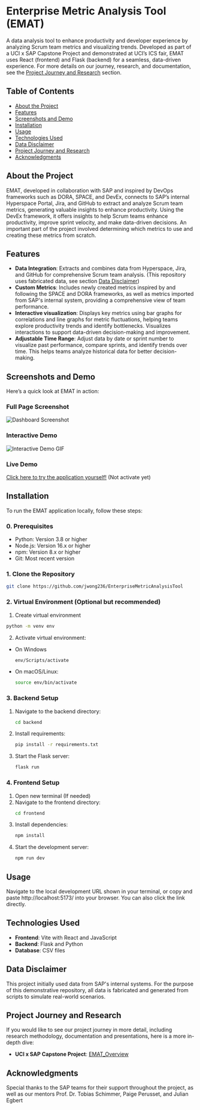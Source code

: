 # Enterprise Metric Analysis Tool (EMAT)

A data analysis tool to enhance productivity and developer experience by analyzing Scrum team metrics and visualizing trends. Developed as part of a UCI x SAP Capstone Project and demonstrated at UCI’s ICS fair, EMAT uses React (frontend) and Flask (backend) for a seamless, data-driven experience. For more details on our journey, research, and documentation, see the [Project Journey and Research](#project-journey-and-research) section.

## Table of Contents

- [About the Project](#about-the-project)
- [Features](#features)
- [Screenshots and Demo](#screenshots-and-demo)
- [Installation](#installation)
- [Usage](#usage)
- [Technologies Used](#technologies-used)
- [Data Disclaimer](#data-disclaimer)
- [Project Journey and Research](#project-journey-and-research)
- [Acknowledgments](#acknowledgments)

## About the Project

EMAT, developed in collaboration with SAP and inspired by DevOps frameworks such as DORA, SPACE, and DevEx, connects to SAP’s internal Hyperspace Portal, Jira, and GitHub to extract and analyze Scrum team metrics, generating valuable insights to enhance productivity. Using the DevEx framework, it offers insights to help Scrum teams enhance productivity, improve sprint velocity, and make data-driven decisions. An important part of the project involved determining which metrics to use and creating these metrics from scratch.

## Features

- **Data Integration**: Extracts and combines data from Hyperspace, Jira, and GitHub for comprehensive Scrum team analysis. (This repository uses fabricated data, see section [Data Disclaimer](#data-disclaimer))
- **Custom Metrics**: Includes newly created metrics inspired by and following the SPACE and DORA frameworks, as well as metrics imported from SAP's internal system, providing a comprehensive view of team performance.
- **Interactive visualization**: Displays key metrics using bar graphs for correlations and line graphs for metric fluctuations, helping teams explore productivity trends and identify bottlenecks. Visualizes interactions to support data-driven decision-making and improvement.
- **Adjustable Time Range**: Adjust data by date or sprint number to visualize past performance, compare sprints, and identify trends over time. This helps teams analyze historical data for better decision-making.

## Screenshots and Demo

Here’s a quick look at EMAT in action:

### Full Page Screenshot

![Dashboard Screenshot](linktoscreenshot)

### Interactive Demo

![Interactive Demo GIF](linktogif)

### Live Demo

[Click here to try the application yourself!](Linktodeployment) (Not activate yet)

## Installation

To run the EMAT application locally, follow these steps:

### 0. Prerequisites

- Python: Version 3.8 or higher
- Node.js: Version 16.x or higher
- npm: Version 8.x or higher
- Git: Most recent version

### 1. Clone the Repository

```sh
git clone https://github.com/jwong236/EnterpriseMetricAnalysisTool
```

### 2. Virtual Environment (Optional but recommended)

1. Create virtual environment

```sh
python -m venv env
```

2. Activate virtual environment:

- On Windows
  ```sh
  env/Scripts/activate
  ```
- On macOS/Linux:
  ```sh
  source env/bin/activate
  ```

### 3. Backend Setup

1. Navigate to the backend directory:

   ```sh
   cd backend
   ```

2. Install requirements:
   ```sh
   pip install -r requirements.txt
   ```
3. Start the Flask server:
   ```sh
   flask run
   ```

### 4. Frontend Setup

1. Open new terminal (If needed)
2. Navigate to the frontend directory:
   ```sh
   cd frontend
   ```
3. Install dependencies:
   ```sh
   npm install
   ```
4. Start the development server:
   ```sh
   npm run dev
   ```

## Usage

Navigate to the local development URL shown in your terminal, or copy and paste http://localhost:5173/ into your browser. You can also click the link directly.

## Technologies Used

- **Frontend**: Vite with React and JavaScript
- **Backend**: Flask and Python
- **Database**: CSV files

## Data Disclaimer

This project initially used data from SAP's internal systems. For the purpose of this demonstrative repository, all data is fabricated and generated from scripts to simulate real-world scenarios.

## Project Journey and Research

If you would like to see our project journey in more detail, including research methodology, documentation and presentations, here is a more in-depth dive:

- **UCI x SAP Capstone Project**: [EMAT_Overview](docs/EMAT_Overview.pdf)

## Acknowledgments

Special thanks to the SAP teams for their support throughout the project, as well as our mentors Prof. Dr. Tobias Schimmer, Paige Perusset, and Julian Egbert
